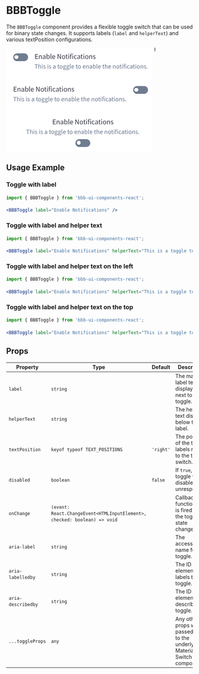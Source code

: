# BBBToggle

The `BBBToggle` component provides a flexible toggle switch that can be used for binary state changes. It supports labels (`label` and `helperText`) and various textPosition configurations.

![Demo](assets/example.png)

## Usage Example

### Toggle with label
```jsx
import { BBBToggle } from 'bbb-ui-components-react';

<BBBToggle label="Enable Notifications" />
```

### Toggle with label and helper text
```jsx
import { BBBToggle } from 'bbb-ui-components-react';

<BBBToggle label="Enable Notifications" helperText="This is a toggle to enable the notifications." />
```

### Toggle with label and helper text on the left
```jsx
import { BBBToggle } from 'bbb-ui-components-react';

<BBBToggle label="Enable Notifications" helperText="This is a toggle to enable the notifications." textPosition="left" />
```

### Toggle with label and helper text on the top
```jsx
import { BBBToggle } from 'bbb-ui-components-react';

<BBBToggle label="Enable Notifications" helperText="This is a toggle to enable the notifications." textPosition="top" />
```

## Props

| Property       | Type                                                                | Default   | Description                                                                    |
| -------------- | ------------------------------------------------------------------- | --------- | ------------------------------------------------------------------------------ |
| `label`        | `string`                                                            |           | The main label text displayed next to the toggle.                              |
| `helperText`   | `string`                                                            |           | The helper text displayed below the label.                                     |
| `textPosition`      | `keyof typeof TEXT_POSITIONS`                                       | `'right'` | The position of the text labels relative to the toggle switch.                 |
| `disabled`          | `boolean`                                                           | `false`   | If `true`, the toggle will be disabled and unresponsive.                       |
| `onChange`          | `(event: React.ChangeEvent<HTMLInputElement>, checked: boolean) => void` |           | Callback function that is fired when the toggle state changes.                 |
| `aria-label`        | `string`                                                            |           | The accessible name for the toggle.                                            |
| `aria-labelledby`   | `string`                                                            |           | The ID of the element that labels the toggle.                                  |
| `aria-describedby`  | `string`                                                            |           | The ID of the element that describes the toggle.                               |
| `...toggleProps`    | `any`                                                               |           | Any other props will be passed down to the underlying Material-UI Switch component. |
